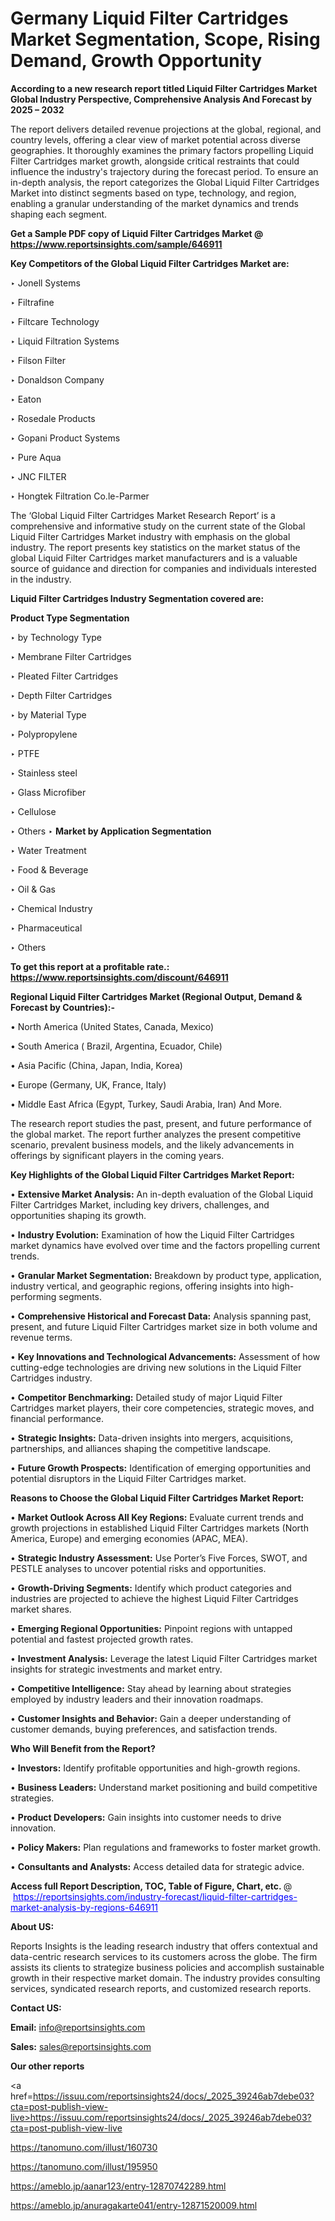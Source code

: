 # Germany Liquid Filter Cartridges Market Segmentation, Scope, Rising Demand, Growth Opportunity 

<strong>According to a new research report titled Liquid Filter Cartridges Market Global Industry Perspective, Comprehensive Analysis And Forecast by 2025 – 2032</strong>

The report delivers detailed revenue projections at the global, regional, and country levels, offering a clear view of market potential across diverse geographies. It thoroughly examines the primary factors propelling Liquid Filter Cartridges market growth, alongside critical restraints that could influence the industry's trajectory during the forecast period. To ensure an in-depth analysis, the report categorizes the Global Liquid Filter Cartridges Market into distinct segments based on type, technology, and region, enabling a granular understanding of the market dynamics and trends shaping each segment.

<strong>Get a Sample PDF copy of Liquid Filter Cartridges Market </strong><strong>@<a href=https://www.reportsinsights.com/sample/646911 style=color:#0000ff;> https://www.reportsinsights.com/sample/646911</a></strong></font>

<strong>Key Competitors of the Global Liquid Filter Cartridges Market are:</strong>

‣ Jonell Systems

‣ Filtrafine

‣ Filtcare Technology

‣ Liquid Filtration Systems

‣ Filson Filter

‣ Donaldson Company

‣ Eaton

‣ Rosedale Products

‣ Gopani Product Systems

‣ Pure Aqua

‣ JNC FILTER

‣ Hongtek Filtration
 Co.le-Parmer

The ‘Global Liquid Filter Cartridges Market Research Report’ is a comprehensive and informative study on the current state of the Global Liquid Filter Cartridges Market industry with emphasis on the global industry. The report presents key statistics on the market status of the global Liquid Filter Cartridges market manufacturers and is a valuable source of guidance and direction for companies and individuals interested in the industry.

<strong>Liquid Filter Cartridges Industry Segmentation covered are:</strong>

<strong>Product Type Segmentation</strong>

‣ by Technology Type

‣ Membrane Filter Cartridges

‣ Pleated Filter Cartridges

‣ Depth Filter Cartridges

‣ by Material Type

‣ Polypropylene

‣ PTFE

‣ Stainless steel

‣ Glass Microfiber

‣ Cellulose

‣ Others
‣ 
<strong>Market by Application Segmentation</strong>

‣ Water Treatment

‣ Food & Beverage

‣ Oil & Gas

‣ Chemical Industry

‣ Pharmaceutical

‣ Others

<strong>To get this report at a profitable rate.: <a href=https://www.reportsinsights.com/discount/646911 style=color:#0000ff;>https://www.reportsinsights.com/discount/646911</a></strong></font>

<strong>Regional Liquid Filter Cartridges Market (Regional Output, Demand &amp; Forecast by Countries):-</strong>

• North America (United States, Canada, Mexico)

• South America ( Brazil, Argentina, Ecuador, Chile)

• Asia Pacific (China, Japan, India, Korea)

• Europe (Germany, UK, France, Italy)

• Middle East Africa (Egypt, Turkey, Saudi Arabia, Iran) And More.

The research report studies the past, present, and future performance of the global market. The report further analyzes the present competitive scenario, prevalent business models, and the likely advancements in offerings by significant players in the coming years.

<strong>Key Highlights of the Global Liquid Filter Cartridges Market Report:</strong>

• <strong>Extensive Market Analysis:</strong> An in-depth evaluation of the Global Liquid Filter Cartridges Market, including key drivers, challenges, and opportunities shaping its growth.

• <strong>Industry Evolution:</strong> Examination of how the Liquid Filter Cartridges market dynamics have evolved over time and the factors propelling current trends.

• <strong>Granular Market Segmentation:</strong> Breakdown by product type, application, industry vertical, and geographic regions, offering insights into high-performing segments.

• <strong>Comprehensive Historical and Forecast Data:</strong> Analysis spanning past, present, and future Liquid Filter Cartridges market size in both volume and revenue terms.

• <strong>Key Innovations and Technological Advancements:</strong> Assessment of how cutting-edge technologies are driving new solutions in the Liquid Filter Cartridges industry.

• <strong>Competitor Benchmarking:</strong> Detailed study of major Liquid Filter Cartridges market players, their core competencies, strategic moves, and financial performance.

• <strong>Strategic Insights:</strong> Data-driven insights into mergers, acquisitions, partnerships, and alliances shaping the competitive landscape.

• <strong>Future Growth Prospects:</strong> Identification of emerging opportunities and potential disruptors in the Liquid Filter Cartridges market.

<strong>Reasons to Choose the Global Liquid Filter Cartridges Market Report:</strong>

• <strong>Market Outlook Across All Key Regions:</strong> Evaluate current trends and growth projections in established Liquid Filter Cartridges markets (North America, Europe) and emerging economies (APAC, MEA).

• <strong>Strategic Industry Assessment:</strong> Use Porter’s Five Forces, SWOT, and PESTLE analyses to uncover potential risks and opportunities.

• <strong>Growth-Driving Segments:</strong> Identify which product categories and industries are projected to achieve the highest Liquid Filter Cartridges market shares.

• <strong>Emerging Regional Opportunities:</strong> Pinpoint regions with untapped potential and fastest projected growth rates.

• <strong>Investment Analysis:</strong> Leverage the latest Liquid Filter Cartridges market insights for strategic investments and market entry.

• <strong>Competitive Intelligence:</strong> Stay ahead by learning about strategies employed by industry leaders and their innovation roadmaps.

• <strong>Customer Insights and Behavior:</strong> Gain a deeper understanding of customer demands, buying preferences, and satisfaction trends.

<strong>Who Will Benefit from the Report?</strong>

• <strong>Investors:</strong> Identify profitable opportunities and high-growth regions.

• <strong>Business Leaders:</strong> Understand market positioning and build competitive strategies.

• <strong>Product Developers:</strong> Gain insights into customer needs to drive innovation.

• <strong>Policy Makers:</strong> Plan regulations and frameworks to foster market growth.

• <strong>Consultants and Analysts:</strong> Access detailed data for strategic advice.
</ul>
<strong>Access full Report Description, TOC, Table of Figure, Chart, etc. </strong>@  <a href=https://reportsinsights.com/industry-forecast/liquid-filter-cartridges-market-analysis-by-regions-646911 style=color:#0000ff;>https://reportsinsights.com/industry-forecast/liquid-filter-cartridges-market-analysis-by-regions-646911</a></font>

<strong><strong>About US</strong>:</strong>

Reports Insights is the leading research industry that offers contextual and data-centric research services to its customers across the globe. The firm assists its clients to strategize business policies and accomplish sustainable growth in their respective market domain. The industry provides consulting services, syndicated research reports, and customized research reports.

<strong>Contact US:</strong>

<p class=""""><b>Email:</b> <a href=mailto:info@reportsinsights.com>info@reportsinsights.com</a></p>
<p class=""""><b>Sales:</b> <a href=mailto:sales@reportsinsights.com>sales@reportsinsights.com</a></p>

<strong>Our other reports</strong>

<a href=https://issuu.com/reportsinsights24/docs/_2025_39246ab7debe03?cta=post-publish-view-live>https://issuu.com/reportsinsights24/docs/_2025_39246ab7debe03?cta=post-publish-view-live</a>

<a href=https://tanomuno.com/illust/160730>https://tanomuno.com/illust/160730</a>

<a href=https://tanomuno.com/illust/195950>https://tanomuno.com/illust/195950</a>

<a href=https://ameblo.jp/aanar123/entry-12870742289.html>https://ameblo.jp/aanar123/entry-12870742289.html</a>

<a href=https://ameblo.jp/anuragakarte041/entry-12871520009.html>https://ameblo.jp/anuragakarte041/entry-12871520009.html</a>
